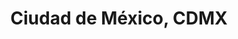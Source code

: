 ---
title: Ciudad de México, CDMX
url: /ciudad-de-mexico-cdmx/
latitude: 19.509
longitude: -99.21
---